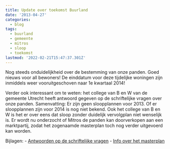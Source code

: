 ```yaml
---
title: Update over toekomst Buurland
date: '2013-04-27'
categories:
  - blog
tags:
  - buurland
  - gemeente
  - mitros
  - sloop
  - toekomst
lastmod: '2022-02-21T15:47:37.301Z'
---
```


Nog steeds onduidelijkheid over de bestemming van onze panden. Goed nieuws voor all bewoners! De einddatum voor deze tijdelijke woningen zijn inmiddels weer vooruitgeschoven naar 1e kwartaal 2014!

Verder ook interessant om te weten: het college van B en W van de gemeente Utrecht heeft antwoord gegeven op de schriftelijke vragen over onze panden. Samenvatting: Er zijn geen sloopplannen voor 2013. Of er sloopplannen zijn voor 2014 is nog niet bekend. Ook het college van B en W is het er over eens dat sloop zonder duidelijk vervolgplan niet wenselijk is. Er wordt nu onderzocht of Mitros de panden kan doorverkopen aan een marktpartij, zodat het zogenaamde masterplan toch nog verder uitgevoerd kan worden.

Bijlagen: - [Antwoorden op de schriftelijke vragen](http://www.utrecht.nl/smartsite.dws?id=88541&GID=385406.) - [Info over het masterplan](http://www.utrecht.nl/smartsite.dws?id=242021)
